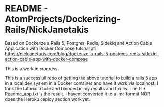 # README - AtomProjects/Dockerizing-Rails/NickJanetakis

Based on Dockerize a Rails 5, Postgres, Redis, Sidekiq and Action Cable
Application with Docker Compose tutorial at:
https://nickjanetakis.com/blog/dockerize-a-rails-5-postgres-redis-sidekiq-action-cable-app-with-docker-compose

This is a work in progress.

This is a successfull repo of getting the above tutorial to build a rails 5 app
in a local dev system in a Docker container and have it work via localhost.
I took the tutorial article and blended in my results and fixups. The file
Readme_app.txt is the result. I havent converted it to a .md format NOR does the
Heroku deploy section work yet.
